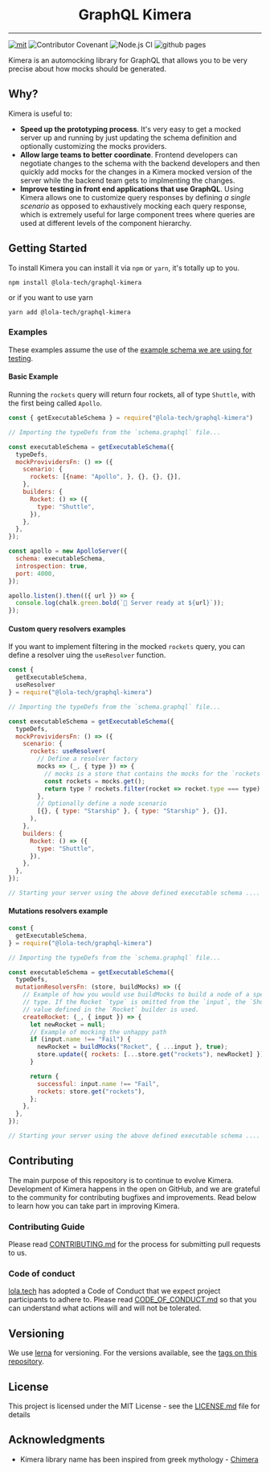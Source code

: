 <div align="center">
  <h1 style="border-bottom: 0">GraphQL Kimera</h1>
</div>

<hr />

[![mit](https://img.shields.io/badge/license-MIT-blue)](https://img.shields.io/badge/license-MIT-blue) ![Contributor Covenant](https://img.shields.io/badge/Contributor%20Covenant-v2.0%20adopted-ff69b4.svg) ![Node.js CI](https://github.com/lola-tech/graphql-kimera/workflows/Node.js%20CI/badge.svg) ![github pages](https://github.com/lola-tech/graphql-kimera/workflows/github%20pages/badge.svg)

Kimera is an automocking library for GraphQL that allows you to be very precise about how mocks should be generated.

## Why?

Kimera is useful to:

- **Speed up the prototyping process**. It's very easy to get a mocked server up and running by just updating the schema definition and optionally customizing the mocks providers.
- **Allow large teams to better coordinate**. Frontend developers can negotiate changes to the schema with the backend developers and then quickly add mocks for the changes in a Kimera mocked version of the server while the backend team gets to implmenting the changes.
- **Improve testing in front end applications that use GraphQL**. Using Kimera allows one to customize query responses by defining _a single scenario_ as opposed to exhaustively mocking each query response, which is extremely useful for large component trees where queries are used at different levels of the component hierarchy.

## Getting Started

To install Kimera you can install it via `npm` or `yarn`, it's totally up to you.

```
npm install @lola-tech/graphql-kimera
```

or if you want to use yarn

```
yarn add @lola-tech/graphql-kimera
```

### Examples

These examples assume the use of the [example schema we are using for testing](https://github.com/lola-tech/graphql-kimera/blob/master/packages/graphql-kimera/src/__test__/example.schema.graphql).

#### Basic Example

Running the `rockets` query will return four rockets, all of type `Shuttle`, with the first being called `Apollo`.

```js
const { getExecutableSchema } = require("@lola-tech/graphql-kimera")

// Importing the typeDefs from the `schema.graphql` file...

const executableSchema = getExecutableSchema({
  typeDefs,
  mockProvividersFn: () => ({
    scenario: {
      rockets: [{name: "Apollo", }, {}, {}, {}],
    },
    builders: {
      Rocket: () => ({
        type: "Shuttle",
      }),
    },
  },
});

const apollo = new ApolloServer({
  schema: executableSchema,
  introspection: true,
  port: 4000,
});

apollo.listen().then(({ url }) => {
  console.log(chalk.green.bold(`🚀 Server ready at ${url}`));
});
```

#### Custom query resolvers examples

If you want to implement filtering in the mocked `rockets` query, you can define
a resolver uing the `useResolver` function.

```js
const {
  getExecutableSchema,
  useResolver
} = require("@lola-tech/graphql-kimera")

// Importing the typeDefs from the `schema.graphql` file...

const executableSchema = getExecutableSchema({
  typeDefs,
  mockProvividersFn: () => ({
    scenario: {
      rockets: useResolver(
        // Define a resolver factory
        mocks => (_, { type }) => {
          // mocks is a store that contains the mocks for the `rockets` query
          const rockets = mocks.get();
          return type ? rockets.filter(rocket => rocket.type === type) : rockets;
        },
        // Optionally define a node scenario
        [{}, { type: "Starship" }, { type: "Starship" }, {}],
      ),
    },
    builders: {
      Rocket: () => ({
        type: "Shuttle",
      }),
    },
  },
});

// Starting your server using the above defined executable schema ....
```

#### Mutations resolvers example

```js
const {
  getExecutableSchema,
} = require("@lola-tech/graphql-kimera")

// Importing the typeDefs from the `schema.graphql` file...

const executableSchema = getExecutableSchema({
  typeDefs,
  mutationResolversFn: (store, buildMocks) => ({
    // Example of how you would use buildMocks to build a node of a specific
    // type. If the Rocket `type` is omitted from the `input`, the `Shuttle`
    // value defined in the `Rocket` builder is used.
    createRocket: (_, { input }) => {
      let newRocket = null;
      // Example of mocking the unhappy path
      if (input.name !== "Fail") {
        newRocket = buildMocks("Rocket", { ...input }, true);
        store.update({ rockets: [...store.get("rockets"), newRocket] });
      }

      return {
        successful: input.name !== "Fail",
        rockets: store.get("rockets"),
      };
    },
  },
});

// Starting your server using the above defined executable schema ....
```

## Contributing

The main purpose of this repository is to continue to evolve Kimera. Development of Kimera happens in the open on GitHub, and we are grateful to the community for contributing bugfixes and improvements. Read below to learn how you can take part in improving Kimera.

### Contributing Guide

Please read [CONTRIBUTING.md](https://github.com/lola-tech/graphql-kimera/blob/master/CONTRIBUTING.md) for the process for submitting pull requests to us.

### Code of conduct

[lola.tech](https://www.lola.tech/) has adopted a Code of Conduct that we expect project participants to adhere to. Please read [CODE_OF_CONDUCT.md](https://github.com/lola-tech/graphql-kimera/blob/master/CODE_OF_CONDUCT.md) so that you can understand what actions will and will not be tolerated.

## Versioning

We use [lerna](https://lerna.js.org/) for versioning. For the versions available, see the [tags on this repository](https://github.com/lola-tech/graphql-kimera/tags).

## License

This project is licensed under the MIT License - see the [LICENSE.md](LICENSE.md) file for details

## Acknowledgments

- Kimera library name has been inspired from greek mythology - [Chimera](<https://en.wikipedia.org/wiki/Chimera_(mythology)>)

